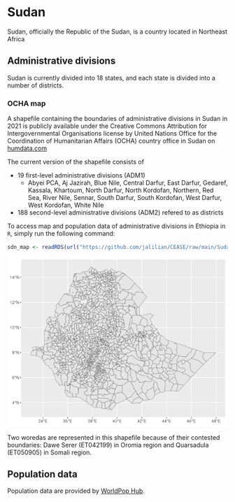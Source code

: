 # Sudan
Sudan, officially the Republic of the Sudan, is a country located in Northeast Africa

## Administrative divisions
Sudan is currently divided into 18 states, and each state is divided into a number of districts.

### OCHA map
A shapefile containing the boundaries of administrative divisions in Sudan in 2021 is publicly available under the Creative Commons Attribution for Intergovernmental Organisations license by United Nations Office for the Coordination of Humanitarian Affairs (OCHA) country office in Sudan on [humdata.com](https://data.humdata.org/dataset/cod-ab-sdn)

The current version of the shapefile consists of
- 19 first-level administrative divisions (ADM1)
  + Abyei PCA, Aj Jazirah, Blue Nile, Central Darfur, East Darfur, Gedaref, Kassala, Khartoum, North Darfur, North Kordofan, Northern, Red Sea, River Nile, Sennar, South Darfur, South Kordofan, West Darfur, West Kordofan, White Nile
- 188 second-level administrative divisions (ADM2) refered to as districts

To access map and population data of administrative divisions in Ethiopia in ```R```, simply run the following command:
```R
sdn_map <- readRDS(url("https://github.com/jalilian/CEASE/raw/main/Sudan/sdn_map.rds"))
```

![Administrative divisions of Ethiopia](/Ethiopia/images/eth_map.png)

Two woredas are represented in this shapefile because of their contested boundaries: Dawe Serer (ET042199) in Oromia region and Quarsadula (ET050905) in Somali region.


## Population data

Population data are provided by [WorldPop Hub](https://hub.worldpop.org/doi/10.5258/SOTON/WP00682). 

